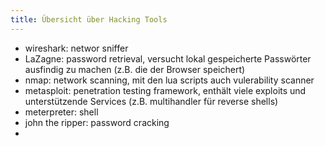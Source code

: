 ```yaml
---
title: Übersicht über Hacking Tools
---
```


- wireshark: networ sniffer
- LaZagne: password retrieval, versucht lokal gespeicherte Passwörter ausfindig zu machen (z.B. die der Browser speichert)
- nmap: network scanning, mit den lua scripts auch vulerability scanner
- metasploit: penetration testing framework, enthält viele exploits und unterstützende Services (z.B. multihandler für reverse shells)
- meterpreter: shell
-  john the ripper: password cracking
- 

